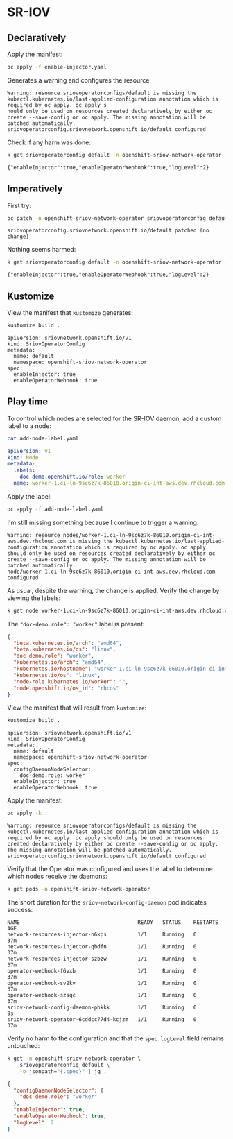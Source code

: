 # SR-IOV

## Declaratively

Apply the manifest:

```bash
oc apply -f enable-injector.yaml
```

Generates a warning and configures the resource:

```text
Warning: resource sriovoperatorconfigs/default is missing the kubectl.kubernetes.io/last-applied-configuration annotation which is required by oc apply. oc apply s
hould only be used on resources created declaratively by either oc create --save-config or oc apply. The missing annotation will be patched automatically.
sriovoperatorconfig.sriovnetwork.openshift.io/default configured
```

Check if any harm was done:

```bash
k get sriovoperatorconfig default -n openshift-sriov-network-operator -o jsonpath="{.spec}"
```

```text
{"enableInjector":true,"enableOperatorWebhook":true,"logLevel":2}
```

## Imperatively

First try:

```bash
oc patch -n openshift-sriov-network-operator sriovoperatorconfig default --type=merge --patch-file enable-injector-patch.yaml
```

```text
sriovoperatorconfig.sriovnetwork.openshift.io/default patched (no change)
```

Nothing seems harmed:

```bash
k get sriovoperatorconfig default -n openshift-sriov-network-operator -o jsonpath="{.spec}"
```

```text
{"enableInjector":true,"enableOperatorWebhook":true,"logLevel":2}
```

## Kustomize

View the manifest that `kustomize` generates:

```bash
kustomize build .
```

```text
apiVersion: sriovnetwork.openshift.io/v1
kind: SriovOperatorConfig
metadata:
  name: default
  namespace: openshift-sriov-network-operator
spec:
  enableInjector: true
  enableOperatorWebhook: true
```

## Play time

To control which nodes are selected for the SR-IOV daemon, add a custom label to
a node:

```bash
cat add-node-label.yaml
```

```yaml
apiVersion: v1
kind: Node
metadata:
  labels:
    doc-demo.openshift.io/role: worker
  name: worker-1.ci-ln-9sc6z7k-86010.origin-ci-int-aws.dev.rhcloud.com
```

Apply the label:

```bash
oc apply -f add-node-label.yaml
```

I'm still missing something because I continue to trigger a warning:

```text
Warning: resource nodes/worker-1.ci-ln-9sc6z7k-86010.origin-ci-int-aws.dev.rhcloud.com is missing the kubectl.kubernetes.io/last-applied-configuration annotation which is required by oc apply. oc apply should only be used on resources created declaratively by either oc create --save-config or oc apply. The missing annotation will be patched automatically.
node/worker-1.ci-ln-9sc6z7k-86010.origin-ci-int-aws.dev.rhcloud.com configured
```

As usual, despite the warning, the change is applied. Verify the change by
viewing the labels:

```bash
k get node worker-1.ci-ln-9sc6z7k-86010.origin-ci-int-aws.dev.rhcloud.com -o jsonpath="{.metadata.labels}" | jq .
```

The `"doc-demo.role": "worker"` label is present:

```json
{
  "beta.kubernetes.io/arch": "amd64",
  "beta.kubernetes.io/os": "linux",
  "doc-demo.role": "worker",
  "kubernetes.io/arch": "amd64",
  "kubernetes.io/hostname": "worker-1.ci-ln-9sc6z7k-86010.origin-ci-int-aws.dev.rhcloud.com",
  "kubernetes.io/os": "linux",
  "node-role.kubernetes.io/worker": "",
  "node.openshift.io/os_id": "rhcos"
}
```

View the manifest that will result from `kustomize`:

```bash
kustomize build .
```

```text
apiVersion: sriovnetwork.openshift.io/v1
kind: SriovOperatorConfig
metadata:
  name: default
  namespace: openshift-sriov-network-operator
spec:
  configDaemonNodeSelector:
    doc-demo.role: worker
  enableInjector: true
  enableOperatorWebhook: true
```

Apply the manifest:

```bash
oc apply -k .
```

```text
Warning: resource sriovoperatorconfigs/default is missing the kubectl.kubernetes.io/last-applied-configuration annotation which is required by oc apply. oc apply should only be used on resources created declaratively by either oc create --save-config or oc apply. The missing annotation will be patched automatically.
sriovoperatorconfig.sriovnetwork.openshift.io/default configured
```

Verify that the Operator was configured and uses the label to determine which
nodes receive the daemons:

```bash
k get pods -n openshift-sriov-network-operator
```

The short duration for the `sriov-network-config-daemon` pod indicates success:

```text
NAME                                      READY   STATUS    RESTARTS   AGE
network-resources-injector-n6kps          1/1     Running   0          37m
network-resources-injector-qbdfn          1/1     Running   0          37m
network-resources-injector-szbzw          1/1     Running   0          37m
operator-webhook-f6vxb                    1/1     Running   0          37m
operator-webhook-sv2kv                    1/1     Running   0          37m
operator-webhook-szsqc                    1/1     Running   0          37m
sriov-network-config-daemon-phkkk         1/1     Running   0          9s
sriov-network-operator-6cddcc77d4-kcjzm   1/1     Running   0          37m
```

Verify no harm to the configuration and that the `spec.logLevel` field remains
untouched:

```bash
k get -n openshift-sriov-network-operator \
    sriovoperatorconfig default \
    -o jsonpath="{.spec}" | jq .
```

```json
{
  "configDaemonNodeSelector": {
    "doc-demo.role": "worker"
  },
  "enableInjector": true,
  "enableOperatorWebhook": true,
  "logLevel": 2
}
```
